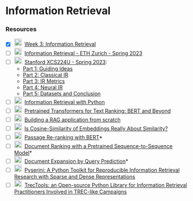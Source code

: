 # Information Retrieval

### Resources

- [X] <img src="https://www.svgrepo.com/show/13671/youtube.svg" width="20" height="20">&nbsp; [Week 3: Information Retrieval](https://youtube.com/playlist?list=PLaZQkZp6WhWwoDuD6pQCmgVyDbUWl_ZUi&si=59uzrxcVchvgSXCM)
- [ ] <img src="https://www.svgrepo.com/show/13671/youtube.svg" width="20" height="20">&nbsp; [Information Retrieval - ETH Zurich - Spring 2023](https://youtube.com/playlist?list=PLs5KPrcFtb0Ws2B-AtIrucq12ydHzU96N&si=4DpGiwEwxtfUiof_)
- [ ] <img src="https://www.svgrepo.com/show/13671/youtube.svg" width="20" height="20">&nbsp; [Stanford XCS224U - Spring 2023](https://www.youtube.com/playlist?list=PLoROMvodv4rOwvldxftJTmoR3kRcWkJBp):
    - [Part 1: Guiding Ideas](https://www.youtube.com/watch?v=enRb6fp5_hw&list=PLoROMvodv4rOwvldxftJTmoR3kRcWkJBp&index=15&t=6s&pp=iAQB)
    - [Part 2: Classical IR](https://www.youtube.com/watch?v=D3yL63aYNMQ&list=PLoROMvodv4rOwvldxftJTmoR3kRcWkJBp&index=16&pp=iAQB)
    - [Part 3: IR Metrics](https://www.youtube.com/watch?v=9YCb-IxtbFQ&list=PLoROMvodv4rOwvldxftJTmoR3kRcWkJBp&index=17&pp=iAQB)
    - [Part 4: Neural IR](https://www.youtube.com/watch?v=EDVqG86AT0Q&list=PLoROMvodv4rOwvldxftJTmoR3kRcWkJBp&index=18&pp=iAQB)
    - [Part 5: Datasets and Conclusion](https://www.youtube.com/watch?v=Bqps-t-U9jw&list=PLoROMvodv4rOwvldxftJTmoR3kRcWkJBp&index=19&pp=iAQB)
- [ ] <img src="https://www.svgrepo.com/show/415803/website-ui-web.svg" width="20" height="20">&nbsp; [Information Retrieval with Python](https://www.techinquisitive.com/post/information-retrieval-with-python)
- [ ] <img src="https://www.svgrepo.com/show/444877/article.svg" width="20" height="20">&nbsp; [Pretrained Transformers for Text Ranking: BERT and Beyond](https://pure.mpg.de/rest/items/item_3287344/component/file_3287345/content)
- [ ] <img src="https://www.svgrepo.com/show/13671/youtube.svg" width="20" height="20">&nbsp; [Building a RAG application from scratch](https://m.youtube.com/watch?v=BrsocJb-fAo)
- [ ] <img src="https://www.svgrepo.com/show/444877/article.svg" width="20" height="20">&nbsp; [Is Cosine-Similarity of Embeddings Really About Similarity?](https://arxiv.org/abs/2403.05440)
- [ ] <img src="https://www.svgrepo.com/show/444877/article.svg" width="20" height="20">&nbsp; [Passage Re-ranking with BERT](https://arxiv.org/abs/1901.04085)*
- [ ] <img src="https://www.svgrepo.com/show/444877/article.svg" width="20" height="20">&nbsp; [Document Ranking with a Pretrained Sequence-to-Sequence Model](https://arxiv.org/abs/2003.06713)*
- [ ] <img src="https://www.svgrepo.com/show/444877/article.svg" width="20" height="20">&nbsp; [Document Expansion by Query Prediction](https://arxiv.org/abs/1904.08375)*
- [ ] <img src="https://www.svgrepo.com/show/444877/article.svg" width="20" height="20">&nbsp; [Pyserini: A Python Toolkit for Reproducible Information Retrieval Research with Sparse and Dense Representations](https://dl.acm.org/doi/pdf/10.1145/3404835.3463238)
- [ ] <img src="https://www.svgrepo.com/show/444877/article.svg" width="20" height="20">&nbsp; [TrecTools: an Open-source Python Library for Information Retrieval Practitioners Involved in TREC-like Campaigns](https://ielab.io/publications/pdfs/palotti2019trectools.pdf)
